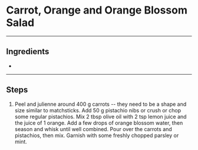 # Carrot, Orange and Orange Blossom Salad


---

## Ingredients

* 

---

## Steps

1.  Peel and julienne around 400 g carrots -- they need to be a shape and size similar to matchsticks. Add 50 g pistachio nibs or crush or chop some regular pistachios. Mix 2 tbsp olive oil with 2 tsp lemon juice and the juice of 1 orange. Add a few drops of orange blossom water, then season and whisk until well combined. Pour over the carrots and pistachios, then mix. Garnish with some freshly chopped parsley or mint.

